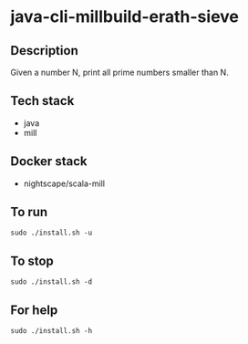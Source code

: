 # java-cli-millbuild-erath-sieve

## Description
Given a number N, print all prime numbers smaller than N.

## Tech stack
- java
- mill

## Docker stack
- nightscape/scala-mill

## To run
`sudo ./install.sh -u`

## To stop
`sudo ./install.sh -d`

## For help
`sudo ./install.sh -h`
